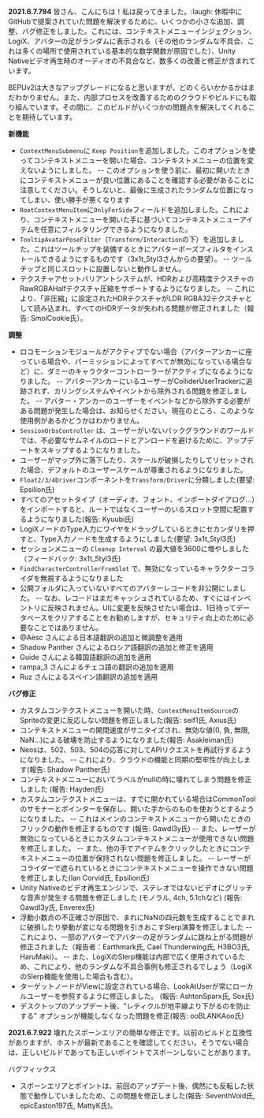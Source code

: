 **2021.6.7.794**
皆さん、こんにちは！私は戻ってきました。:laugh: 休暇中にGitHubで提案されていた問題を解決するために、いくつかの小さな追加、調整、バグ修正をしました。これには、コンテキストメニューインジェクション、LogiX、アバターの足がランダムに表示される（その他のランダムな不具合、これは多くの場所で使用されている基本的な数学関数が原因でした）、Unity Nativeビデオ再生時のオーディオの不具合など、数多くの改善と修正が含まれています。

BEPUv2は大きなアップグレードになると思いますが、どのくらいかかるかはまだわかりません。また、内部プロセスを改善するためのクラウドやビルドにも取り組んでいます。その間に、このビルドがいくつかの問題点を解決してくれることを期待しています。

**新機能**
- `ContextMenuSubmenu`に `Keep Position`を追加しました。このオプションを使ってコンテキストメニューを開いた場合、コンテキストメニューの位置を変えないようにしました。
-- このオプションを使う前に、最初に開いたときにコンテキストメニューが良い位置にあることを確認する必要があることに注意してください。そうしないと、最後に生成されたランダムな位置になってしまい、使い勝手が悪くなります
- `RootContextMenuItem`に`OnlyForSide`フィールドを追加しました。これにより、コンテキストメニューを開いた手に基づいてコンテキストメニューアイテムを任意にフィルタリングできるようになりました。
- `TooltipAvatarPoseFilter`（`Transform/Interaction`の下）を追加しました。これはツールチップを装備するときにアバターポーズフィルタをインストールできるようにするものです（3x1t_5tyl3さんからの要望）。
-- ツールチップと同じスロットに設置しないと動作しません。
- テクスチャアセットバリアントシステムが、HDRおよび高精度テクスチャのRawRGBAHalfテクスチャ圧縮をサポートするようになりました。
-- これにより、「非圧縮」に設定されたHDRテクスチャがLDR RGBA32テクスチャとして読み込まれ、すべてのHDRデータが失われる問題が修正されました（報告: SmolCookie氏）。

**調整**
- ロコモーションモジュールがアクティブでない場合（アバターアンカーに座っている場合や、パーミッションによってすべてが無効になっている場合など）に、ダミーのキャラクターコントローラーがアクティブになるようになりました。
-- アバターアンカーにいるユーザーがColliderUserTrackerに追跡されず、カリングシステムやイベントから除外される問題を修正しました。
-- アバター・アンカーのユーザーをイベントなどから除外する必要がある問題が発生した場合は、お知らせください。現在のところ、このような使用例があるかどうかはわかりません。
- `SessionOrbsController` は、ユーザーがいないバックグラウンドのワールドでは、不必要なサムネイルのロードとアンロードを避けるために、アップデートをスキップするようになりました。
- ユーザーがマップ外に落下したり、スケールが破損したりしてリセットされた場合、デフォルトのユーザースケールが尊重されるようになりました。
- `Float2/3/4Driver`コンポーネントを`Transform/Driver`に分類しました(要望: Epsilion氏)
- すべてのアセットタイプ（オーディオ、フォント、インポートダイアログ...）をインポートすると、ルートではなくユーザーのいるスロット空間に配置するようになりました(報告: Kyuubi氏)
- LogiXノードのType入力にワイヤをドラッグしているときにセカンダリを押すと、Type入力ノードを生成するようにしました(要望: 3x1t_5tyl3氏)
- セッションメニューの `Cleanup Interval` の最大値を3600に増やしました（フィードバック: 3x1t_5tyl3氏)
- `FindCharacterControllerFromSlot` で、無効になっているキャラクターコライダを無視するようになりました
- 公開フォルダに入っていないすべてのアバターレコードを非公開にしました。
-- なお、レコードはまだキャッシュされているため、すぐにはインベントリに反映されません。UIに変更を反映させたい場合は、1日待ってデータベースをクリアすることをお勧めしますが、セキュリティ向上のために必要なことではありません。
- @Aesc さんによる日本語翻訳の追加と微調整を適用
- Shadow Panther さんによるロシア語翻訳の追加と修正を適用
- Guide さんによる韓国語翻訳の追加を適用
- rampa_3 さんによるチェコ語の翻訳の追加を適用
- Ruz さんによるスペイン語翻訳の追加を適用

**バグ修正**
- カスタムコンテクストメニューを開いた時、`ContextMenuItemSource`のSpriteの変更に反応しない問題を修正しました(報告: seif1氏, Axius氏)
- コンテキストメニューの開閉速度がサニタイズされ、無効な値(0, 負, 無限, NaN...)による破壊を防止するようになりました(報告: Asakleiman氏)
- Neosは、502、503、504の応答に対してAPIリクエストを再試行するようになりました。
-- これにより、クラウドの機能と同期の堅牢性が向上します(報告: Shadow Panther氏)
- コンテキストメニューにおいてラベルがnullの時に壊れてしまう問題を修正しました (報告: Hayden氏)
- カスタムコンテクストメニューは、すでに開かれている場合はCommonToolのサモナーとポインターを保存し、開いた手からのものを使おうとするようになりました。
-- これはメインのコンテキストメニューから開いたときのフリックの動作を修正するものです (報告: Gawdl3y氏)
-- また、レーザーが無効になっているときにカスタムコンテキストメニューが使用できない問題を修正しました。
-- また、他の手でアイテムをクリックしたときにコンテキストメニューの位置が保持されない問題を修正しました。
-- レーザーがコライダーで遮られているときにコンテキストメニューを操作できない問題を修正しました(Ian Corvid氏, Epsilion氏)
- Unity Nativeのビデオ再生エンジンで、ステレオではないビデオにグリッチな音声が発生する問題を修正しました (モノラル, 4ch, 5.1chなど) (報告: Gawdl3y氏, Enverex氏)
- 浮動小数点の不正確さが原因で、まれにNaNの四元数を生成することでまれに破損したり挙動が変になる問題を引きおこすSlerp演算を修正しました
-- これにより、一部のアバターでアバターの足がランダムに跳ね上がる問題が修正されました（報告者：Earthmark氏, Cael Thunderwing氏, H3BO3氏, HaruMaki）。
-- また、LogiXのSlerp機能は内部で広く使用されているため、これにより、他のランダムな不具合事例も修正されるでしょう（LogiXのSlerp機能を使用した場合も含む）。
- ターゲットノードがViewに設定されている場合、LookAtUserが常にローカルユーザーを参照するように修正しました。 (報告: AshtonSparx氏, Sox氏)
- デスクトップのアップデート後、"レティクルが地平線より下がるのを防止する" オプションが機能しなくなった問題を修正(報告: ooBLANKAoo氏)

**2021.6.7.922**
壊れたスポーンエリアの簡単な修正です。以前のビルドと互換性がありますが、ホストが最新であることを確認してください。そうでない場合は、正しいビルドであっても正しいポイントでスポーンしないことがあります。

バグフィックス
- スポーンエリアとポイントは、前回のアップデート後、偶然にも反転した状態で動作していましたため、この問題を修正しました(報告: SeventhVoid氏, epicEaston197氏, MattyK氏)。